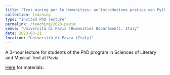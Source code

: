```yaml
---
title: "Text mining per le Humanities: un'introduzione pratica con Python<br>[Text mining for the Humanities: a hands-on introduction with Python]"
collection: teaching
type: "Invited PhD lecture"
permalink: /teaching/2023-pavia
venue: "Università di Pavia (Humanities Department), Italy"
date: 2023-03-21
location: "Università di Pavia (Italy)"
---
```


A 3-hour lecture for students of the PhD program in Sciences of Literary and Musical Text at Pavia.

[Here](https://github.com/npedrazzini/pavia-text-mining) for materials.